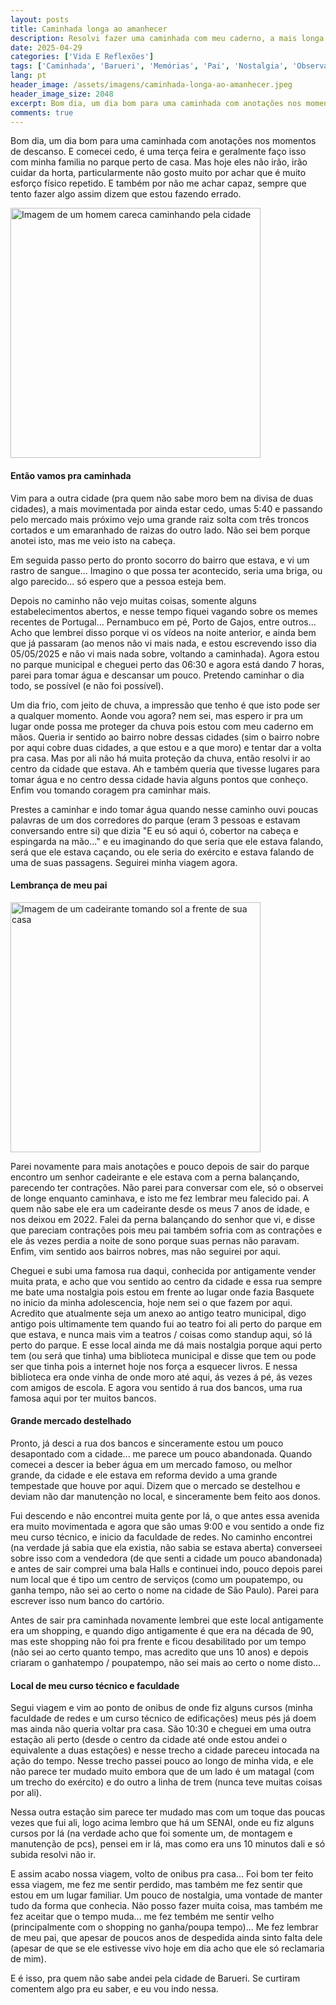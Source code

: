 ```yaml
---
layout: posts
title: Caminhada longa ao amanhecer
description: Resolvi fazer uma caminhada com meu caderno, a mais longa que eu pudesse naquele dia.
date: 2025-04-29
categories: ['Vida E Reflexões']
tags: ['Caminhada', 'Barueri', 'Memórias', 'Pai', 'Nostalgia', 'Observação', 'Mercado', 'Pronto Socorro', 'Rua da Prata', 'Biblioteca Municipal', 'SENAI', 'Ganha Tempo', 'Tempo', 'Sentimento de Perda', 'caminhadas', 'reflexoes', 'cotidiano']
lang: pt
header_image: /assets/imagens/caminhada-longa-ao-amanhecer.jpeg
header_image_size: 2048
excerpt: Bom dia, um dia bom para uma caminhada com anotações nos momentos de descanso. E comecei cedo, é ...
comments: true
---
```


Bom dia, um dia bom para uma caminhada com anotações nos momentos de descanso. E comecei cedo, é uma terça feira e geralmente faço isso com minha familia no parque perto de casa. Mas hoje eles não irão, irão cuidar da horta, particularmente não gosto muito por achar que é muito esforço físico repetido. E também por não me achar capaz, sempre que tento fazer algo assim dizem que estou fazendo errado.

<img loading='lazy' alt="Imagem de um homem careca caminhando pela cidade" src="{{ '/assets/imagens/caminhada-longa-ao-amanhecer.jpeg' | relative_url }}" width="400" height="400">

#### Então vamos pra caminhada

Vim para a outra cidade (pra quem não sabe moro bem na divisa de duas cidades), a mais movimentada por ainda estar cedo, umas 5:40 e passando pelo mercado mais próximo vejo uma grande raiz solta com três troncos cortados e um emaranhado de raizas do outro lado. Não sei bem porque anotei isto, mas me veio isto na cabeça.

Em seguida passo perto do pronto socorro do bairro que estava, e vi um rastro de sangue... Imagino o que possa ter acontecido, seria uma briga, ou algo parecido... só espero que a pessoa esteja bem.

Depois no caminho não vejo muitas coisas, somente alguns estabelecimentos abertos, e nesse tempo fiquei vagando sobre os memes recentes de Portugal... Pernambuco em pé, Porto de Gajos, entre outros... Acho que lembrei disso porque vi os vídeos na noite anterior, e ainda bem que já passaram (ao menos não vi mais nada, e estou escrevendo isso dia 05/05/2025 e não vi mais nada sobre, voltando a caminhada). Agora estou no parque municipal e cheguei perto das 06:30 e agora está dando 7 horas, parei para tomar água e descansar um pouco. Pretendo caminhar o dia todo, se possível (e não foi possível).

Um dia frio, com jeito de chuva, a impressão que tenho é que isto pode ser a qualquer momento. Aonde vou agora? nem sei, mas espero ir pra um lugar onde possa me proteger da chuva pois estou com meu caderno em mãos. Queria ir sentido ao bairro nobre dessas cidades (sim o bairro nobre por aqui cobre duas cidades, a que estou e a que moro) e tentar dar a volta pra casa. Mas por ali não há muita proteção da chuva, então resolvi ir ao centro da cidade que estava. Ah e também queria que tivesse lugares para tomar água e no centro dessa cidade havia alguns pontos que conheço. Enfim vou tomando coragem pra caminhar mais.

Prestes a caminhar e indo tomar água quando nesse caminho ouvi poucas palavras de um dos corredores do parque (eram 3 pessoas e estavam conversando entre si) que dizia "E eu só aqui ó, cobertor na cabeça e espingarda na mão..." e eu imaginando do que seria que ele estava falando, será que ele estava caçando, ou ele seria do exército e estava falando de uma de suas passagens. Seguirei minha viagem agora.

#### Lembrança de meu pai

<img loading='lazy' alt="Imagem de um cadeirante tomando sol a frente de sua casa" src="{{ '/assets/imagens/cadeirante-tomando-sol.jpeg' | relative_url }}" width="400" height="400">

Parei novamente para mais anotações e pouco depois de sair do parque encontro um senhor cadeirante e ele estava com a perna balançando, parecendo ter contrações. Não parei para conversar com ele, só o observei de longe enquanto caminhava, e isto me fez lembrar meu falecido pai. A quem não sabe ele era um cadeirante desde os meus 7 anos de idade,  e nos deixou em 2022. Falei da perna balançando do senhor que vi, e disse que pareciam contrações pois meu pai também sofria com as contrações e ele ás vezes perdia a noite de sono porque suas pernas não paravam. Enfim, vim sentido aos bairros nobres, mas não seguirei por aqui.

Cheguei e subi uma famosa rua daqui, conhecida por antigamente vender muita prata, e acho que vou sentido ao centro da cidade e essa rua sempre me bate uma nostalgia pois estou em frente ao lugar onde fazia Basquete no inicio da minha adolescencia, hoje nem sei o que fazem por aqui. Acredito que atualmente seja um anexo ao antigo teatro municipal, digo antigo pois ultimamente tem quando fui ao teatro foi ali perto do parque em que estava, e nunca mais vim a teatros / coisas como standup aqui, só lá perto do parque. E esse local ainda me dá mais nostalgia porque aqui perto tem (ou será que tinha) uma biblioteca municipal e disse que tem ou pode ser que tinha pois a internet hoje nos força a esquecer livros. E nessa biblioteca era onde vinha de onde moro até aqui, ás vezes á pé, ás vezes com amigos de escola. E agora vou sentido á rua dos bancos, uma rua famosa aqui por ter muitos bancos.

#### Grande mercado destelhado

Pronto, já desci a rua dos bancos e sinceramente estou um pouco desapontado com a cidade... me parece um pouco abandonada. Quando comecei a descer ia beber água em um mercado famoso, ou melhor grande, da cidade e ele estava em reforma devido a uma grande tempestade que houve por aqui. Dizem que o mercado se destelhou e deviam não dar manutenção no local, e sinceramente bem feito aos donos.

Fui descendo e não encontrei muita gente por lá, o que antes essa avenida era muito movimentada e agora que são umas 9:00 e vou sentido a onde fiz meu curso técnico, e inicio da faculdade de redes. No caminho encontrei (na verdade já sabia que ela existia, não sabia se estava aberta) converseei sobre isso com a vendedora (de que senti a cidade um pouco abandonada) e antes de sair comprei uma bala Halls e continuei indo, pouco depois parei num local que é tipo um centro de serviços (como um poupatempo, ou ganha tempo, não sei ao certo o nome na cidade de São Paulo). Parei para escrever isso num banco do cartório.

Antes de sair pra caminhada novamente lembrei que este local antigamente era um shopping, e quando digo antigamente é que era na década de 90, mas este shopping não foi pra frente e ficou desabilitado por um tempo (não sei ao certo quanto tempo, mas acredito que uns 10 anos) e depois criaram o ganhatempo / poupatempo, não sei mais ao certo o nome disto...

#### Local de meu curso técnico e faculdade

Segui viagem e vim ao ponto de onibus de onde fiz alguns cursos (minha faculdade de redes e um curso técnico de edificações) meus pés já doem mas ainda não queria voltar pra casa. São 10:30 e cheguei em uma outra estação ali perto (desde o centro da cidade até onde estou andei o equivalente a duas estações) e nesse trecho a cidade pareceu intocada na ação do tempo. Nesse trecho passei pouco ao longo de minha vida, e ele não parece ter mudado muito embora que de um lado é um matagal (com um trecho do exército) e do outro a linha de trem (nunca teve muitas coisas por ali).

Nessa outra estação sim parece ter mudado mas com um toque das poucas vezes que fui ali, logo acima lembro que há um SENAI, onde eu fiz alguns cursos por lá (na verdade acho que foi somente um, de montagem e manutenção de pcs), pensei em ir lá, mas como era uns 10 minutos dali e só subida resolvi não ir.

E assim acabo nossa viagem, volto de onibus pra casa... Foi bom ter feito essa viagem, me fez me sentir perdido, mas também me fez sentir que estou em um lugar familiar. Um pouco de nostalgia, uma vontade de manter tudo da forma que conhecia. Não posso fazer muita coisa, mas também me fez aceitar que o tempo muda... me fez tembém me sentir velho (principalmente com o shopping no ganha/poupa tempo)... Me fez lembrar de meu pai, que apesar de poucos anos de despedida ainda sinto falta dele (apesar de que se ele estivesse vivo hoje em dia acho que ele só reclamaria de mim).

E é isso, pra quem não sabe andei pela cidade de Barueri. Se curtiram comentem algo pra eu saber, e eu vou indo nessa.